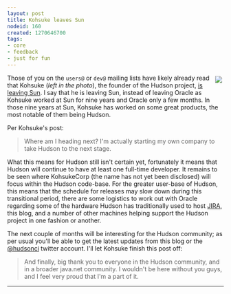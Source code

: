 ```yaml
---
layout: post
title: Kohsuke leaves Sun
nodeid: 160
created: 1270646700
tags:
- core
- feedback
- just for fun
---
```

<a href="http://www.flickr.com/photos/skrb/2504160293/"><img src="http://farm3.static.flickr.com/2040/2504160293_977ddbf22d_m_d.jpg" vspace="4" hspace="4" align="right"/></a>Those of you on the `users@` or `dev@` mailing lists have likely already read that Kohsuke (*left in the photo*), the founder of the Hudson project, [is leaving Sun](http://weblogs.java.net/blog/kohsuke/archive/2010/04/05/good-bye-sunoracle). I say that he is leaving Sun, instead of leaving Oracle as Kohsuke worked at Sun for nine years and Oracle only a few months. In those nine years at Sun, Kohsuke has worked on some great products, the most notable of them being Hudson.

Per Kohsuke's post:

> Where am I heading next? I'm actually starting my own company to take Hudson to the next stage.

What this means for Hudson still isn't certain yet, fortunately it means that Hudson will continue to have at least one full-time developer. It remains to be seen where KohsukeCorp (the name has not yet been disclosed) will focus within the Hudson code-base. For the greater user-base of Hudson, this means that the schedule for releases may slow down during this transitional period, there are some logistics to work out with Oracle regarding some of the hardware Hudson has traditionally used to host <a id="aptureLink_K18yj8JkNK" href="http://www.crunchbase.com/product/atlassian">JIRA</a>, this blog, and a number of other machines helping support the Hudson project in one fashion or another.

The next couple of months will be interesting for the Hudson community; as per usual you'll be able to get the latest updates from this blog or the <a id="aptureLink_oaxbhP0dAz" href="http://twitter.com/hudsonci">@hudsonci</a> twitter account. I'll let Kohsuke finish this post off:

> And finally, big thank you to everyone in the Hudson community, and in a broader java.net community. I wouldn't be here without you guys, and I feel very proud that I'm a part of it. 


----

